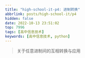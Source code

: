 ```yaml
---
title: "high-school-it-p4: 进制转换"
abbrlink: posts/high-school-it/p4
hidden: false
date: 2022-10-13 23:51:02
top: 7996
tags: [高中信息技术]
keywords: [高中信息技术, python]
---
```

> 关于任意进制间的互相转换与应用
<!-- more -->


